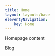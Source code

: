```yaml
---
title: Home
layout: layouts/base
eleventyNavigation:
    key: Home
---
```

Homepage content

[Blog](/blog)